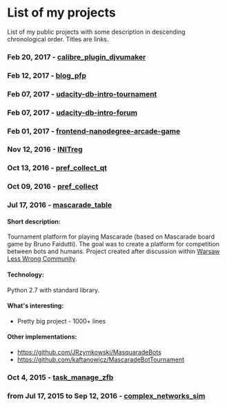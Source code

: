 # List of my projects
List of my public projects with some description in descending chronological order.
Titles are links.

### Feb 20, 2017 - [calibre_plugin_djvumaker](https://github.com/pirtim/calibre_plugin_djvumaker)
### Feb 12, 2017 - [blog_pfp](https://github.com/pirtim/blog_pfp)
### Feb 07, 2017 - [udacity-db-intro-tournament](https://github.com/pirtim/udacity-db-intro-tournament)
### Feb 07, 2017 - [udacity-db-intro-forum](https://github.com/pirtim/udacity-db-intro-forum)
### Feb 01, 2017 - [frontend-nanodegree-arcade-game](https://github.com/pirtim/frontend-nanodegree-arcade-game)
### Nov 12, 2016 - [INITreg](https://github.com/pirtim/INITreg)
### Oct 13, 2016 - [pref_collect_qt](https://github.com/pirtim/pref_collect_qt)
### Oct 09, 2016 - [pref_collect](https://github.com/pirtim/pref_collect)

### Jul 17, 2016 - [mascarade_table](https://github.com/pirtim/mascarade_table)
#### Short description:
Tournament platform for playing Mascarade (based on Mascarade board game by Bruno Faidutti).
The goal was to create a platform for competition between bots and humans.
Project created after discussion within [Warsaw Less Wrong Community](https://www.facebook.com/groups/lwwarsaw).
#### Technology:
Python 2.7 with standard library.
#### What's interesting:
* Pretty big project - 1000+ lines
#### Other implementations:
* https://github.com/JRzymkowski/MasquaradeBots
* https://github.com/kaftanowicz/MascaradeBotTournament

### Oct 4, 2015 - [task_manage_zfb](https://github.com/pirtim/task_manage_zfb)
### from Jul 17, 2015 to Sep 12, 2016 - [complex_networks_sim](https://github.com/pirtim/complex_networks_sim)
